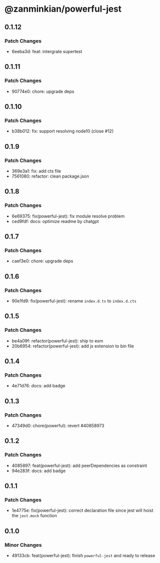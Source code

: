 # @zanminkian/powerful-jest

## 0.1.12

### Patch Changes

- 6eeba3d: feat: intergrate supertest

## 0.1.11

### Patch Changes

- 90774e0: chore: upgrade deps

## 0.1.10

### Patch Changes

- b38b012: fix: support resolving node10 (close #12)

## 0.1.9

### Patch Changes

- 369e3a1: fix: add cts file
- 7561080: refactor: clean package.json

## 0.1.8

### Patch Changes

- 6e69375: fix(powerful-jest): fix module resolve problem
- ced9fdf: docs: optimize readme by chatgpt

## 0.1.7

### Patch Changes

- caef3e0: chore: upgrade deps

## 0.1.6

### Patch Changes

- 90e1fd9: fix(powerful-jest): rename `index.d.ts` to `index.d.cts`

## 0.1.5

### Patch Changes

- be4a09f: refactor(powerful-jest): ship to esm
- 20b6954: refactor(powerful-jest): add js extension to bin file

## 0.1.4

### Patch Changes

- 4e71d76: docs: add badge

## 0.1.3

### Patch Changes

- 47349d0: chore(powerful): revert #40858973

## 0.1.2

### Patch Changes

- 4085897: feat(powerful-jest): add peerDependencies as constraint
- 94e283f: docs: add badge

## 0.1.1

### Patch Changes

- 1e4775e: fix(powerful-jest): correct declaration file since jest will hoist the `jest.mock` function

## 0.1.0

### Minor Changes

- 49133cb: feat(powerful-jest): finish `powerful-jest` and ready to release
